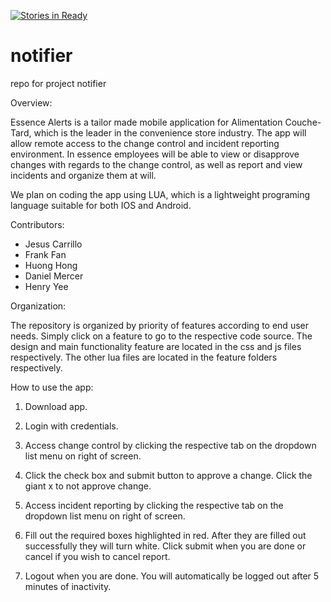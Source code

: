 [![Stories in Ready](https://badge.waffle.io/asu-cis-capstone/notifier.png?label=ready&title=Ready)](https://waffle.io/asu-cis-capstone/notifier)
# notifier
repo for project notifier

Overview:

Essence Alerts is a tailor made mobile application for Alimentation Couche-Tard, which is the leader in the convenience store industry. The app will allow remote access to the change control and incident reporting environment. In essence employees will be able to view or disapprove changes with regards to the change control, as well as report and view incidents and organize them at will. 

We plan on coding the app using LUA, which is a lightweight programing language suitable for both IOS and Android. 

Contributors:
<ul>
<li>Jesus Carrillo</li>

<li>Frank Fan</li>

<li>Huong Hong</li>

<li>Daniel Mercer</li>

<li>Henry Yee</li>
</ul>
Organization:

The repository is organized by priority of features according to end user needs. Simply click on a feature to go to the respective code source. The design and main functionality feature are located in the css and js files respectively. The other lua files are located in the feature folders respectively.

How to use the app:

1.	Download app.

2.	Login with credentials.

3.	Access change control by clicking the respective tab on the dropdown list menu on right of screen. 

4.	Click the check box and submit button to approve a change. Click the giant x to not approve change. 

5.	Access incident reporting by clicking the respective tab on the dropdown list menu on right of screen.

6.	Fill out the required boxes highlighted in red. After they are filled out successfully they will turn white. Click submit when you are done or cancel if you wish to cancel report. 

7.	Logout when you are done. You will automatically be logged out after 5 minutes of inactivity. 
